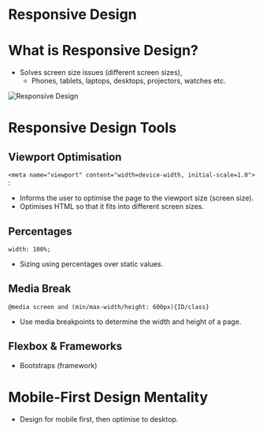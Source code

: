# Responsive Design

# What is Responsive Design?

- Solves screen size issues (different screen sizes),
  - Phones, tablets, laptops, desktops, projectors, watches etc.

![Responsive Design](https://internetingishard.netlify.app/mobile-first-design-be30e4.8ea67e2a.png)

# Responsive Design Tools

## Viewport Optimisation
`<meta name="viewport" content="width=device-width, initial-scale=1.0">` : 
- Informs the user to optimise the page to the viewport size (screen size).
- Optimises HTML so that it fits into different screen sizes.

## Percentages
`width: 100%;`
- Sizing using percentages over static values.

## Media Break
`@media screen and (min/max-width/height: 600px){ID/class}`
- Use media breakpoints to determine the width and height of a page.

## Flexbox & Frameworks
- Bootstraps (framework)

# Mobile-First Design Mentality
- Design for mobile first, then optimise to desktop.